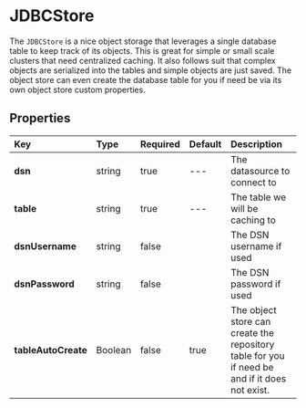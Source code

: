 # JDBCStore

The `JDBCStore` is a nice object storage that leverages a single database table to keep track of its objects. This is great for simple or small scale clusters that need centralized caching. It also follows suit that complex objects are serialized into the tables and simple objects are just saved. The object store can even create the database table for you if need be via its own object store custom properties.

## Properties

| Key | Type | Required | Default | Description |
| :--- | :--- | :--- | :--- | :--- |
| **dsn** | string | true | --- | The datasource to connect to |
| **table** | string | true | --- | The table we will be caching to |
| **dsnUsername** | string | false |  | The DSN username if used |
| **dsnPassword** | string | false |  | The DSN password if used |
| **tableAutoCreate** | Boolean | false | true | The object store can create the repository table for you if need be and if it does not exist. |

